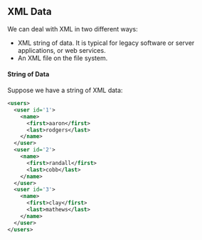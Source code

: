 ## XML Data
We can deal with XML in two different ways:
- XML string of data. It is typical for legacy software or server applications, or web services.
- An XML file on the file system.

#### String of Data
Suppose we have a string of XML data:
```xml
<users>
  <user id='1'>
    <name>
      <first>aaron</first>
      <last>rodgers</last>
    </name>
  </user>
  <user id='2'>
    <name>
      <first>randall</first>
      <last>cobb</last>
    </name>
  </user>
  <user id='3'>
    <name>
      <first>clay</first>
      <last>mathews</last>
    </name>
  </user>
</users>
```
